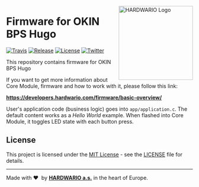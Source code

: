 <a href="https://www.hardwario.com/"><img src="https://www.hardwario.com/ci/assets/hw-logo.svg" width="200" alt="HARDWARIO Logo" align="right"></a>

# Firmware for OKIN BPS Hugo

[![Travis](https://img.shields.io/travis/hardwario/twr-okim-bps-hugo/master.svg)](https://travis-ci.org/hardwario/twr-okim-bps-hugo)
[![Release](https://img.shields.io/github/release/hardwario/twr-okim-bps-hugo.svg)](https://github.com/hardwario/twr-okim-bps-hugo/releases)
[![License](https://img.shields.io/github/license/hardwario/twr-okim-bps-hugo.svg)](https://github.com/hardwario/twr-okim-bps-hugo/blob/master/LICENSE)
[![Twitter](https://img.shields.io/twitter/follow/hardwario_en.svg?style=social&label=Follow)](https://twitter.com/hardwario_en)

This repository contains firmware for OKIN BPS Hugo



If you want to get more information about Core Module, firmware and how to work with it, please follow this link:

**https://developers.hardwario.com/firmware/basic-overview/**

User's application code (business logic) goes into `app/application.c`.
The default content works as a *Hello World* example.
When flashed into Core Module, it toggles LED state with each button press.

## License

This project is licensed under the [MIT License](https://opensource.org/licenses/MIT/) - see the [LICENSE](LICENSE) file for details.

---

Made with &#x2764;&nbsp; by [**HARDWARIO a.s.**](https://www.hardwario.com/) in the heart of Europe.
